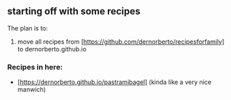 ## starting off with some recipes

The plan is to:
1. move all recipes from [https://github.com/dernorberto/recipesforfamily] to dernorberto.github.io

### Recipes in here:

* [https://dernorberto.github.io/pastramibagel] (kinda like a very nice manwich)
